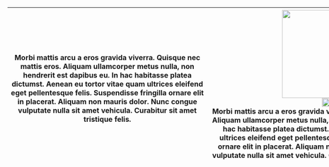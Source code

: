    <body>
   <style> 
	       body {
        background-image: url("https://i.pinimg.com/564x/ee/96/06/ee9606c1e661990cad30cc13e5b1316b.jpg");
        background-attachment: fixed;
         background-position: bottom;
       }
	  </style>
<style>
	.demo {
		width:1000px;
		height:2000px;
		padding:5px;
	}
	.demo th {
		padding:5px;
		background:#FFFFF;
	}
	.demo td {
		text-align:center;
		padding:5px;
		background:#FFFFFF;
	}
</style>
<center>
<table class="demo">
	<thead>
	<tr>
		<th><link rel="stylesheet" type="text/css" href="https://cdn.rawgit.com/akbingos/akbingos.github.io/main/diary.txt" />
			<script src="https://cdn.rawgit.com/akbingos/akbingos.github.io/main/diary.txt"></script>

Morbi mattis arcu a eros gravida viverra. Quisque nec mattis eros. Aliquam ullamcorper metus nulla, non hendrerit est dapibus eu. In hac habitasse platea dictumst. Aenean eu tortor vitae quam ultrices eleifend eget pellentesque felis. Suspendisse fringilla ornare elit in placerat. Aliquam non mauris dolor. Nunc congue vulputate nulla sit amet vehicula. Curabitur sit amet tristique felis.</th>
		<th><img src="https://pbs.twimg.com/media/E05wpHqXoAINF2_?format=jpg&name=medium" height="200"><br><img src="https://revstar.carrd.co/assets/images/gallery04/bee68068.png?v=81856bea" height="20"><br>Morbi mattis arcu a eros gravida viverra. Quisque nec mattis eros. Aliquam ullamcorper metus nulla, non hendrerit est dapibus eu. In hac habitasse platea dictumst. Aenean eu tortor vitae quam ultrices eleifend eget pellentesque felis. Suspendisse fringilla ornare elit in placerat. Aliquam non mauris dolor. Nunc congue vulputate nulla sit amet vehicula. Curabitur sit amet tristique felis.

</th>
	</tr>
	</thead>
	<tbody>
	</tbody>  

</table>
